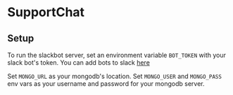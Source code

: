 # SupportChat

## Setup

To run the slackbot server, set an environment variable `BOT_TOKEN` with your slack bot's token. You can add bots to slack [here](https://stegmankauferlabs.slack.com/apps/A0F7YS25R-bots)

Set `MONGO_URL` as your mongodb's location. Set `MONGO_USER` and `MONGO_PASS` env vars as your username and password for your mongodb server.